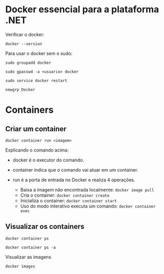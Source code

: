 # Docker essencial para a plataforma .NET

Verificar o docker:

```
docker --version
```

Para usar o docker sem o sudo:

```
sudo groupadd docker

sudo gpasswd -a <usuario> docker

sudo service docker restart

newgrp Docker
```

# Containers

## Criar um container

```
docker container run <imagem>
```

Explicando o comando acima:

- docker
é o executor do comando.

- container
indica que o comando vai atuar em um container.

- run
é a porta de entrada no Docker e realiza 4 operações.
    - Baixa a imagem não encontrada localmente: `docker image pull`
    - Cria o container: `docker container create`
    - Inicializa o container: `docker container start`
    - Uso do modo interativo executa um comando: `docker container exec`


## Visualizar os containers

```
docker container ps

docker container ps -a
```

Visualizar as imagens

```
docker images
```


